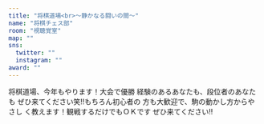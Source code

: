 ```yaml
---
title: "将棋道場<br>～静かなる闘いの間～"
name: "将棋チェス部"
room: "視聴覚室"
map: ""
sns:
  twitter: ""
  instagram: ""
award: ""
---
```


将棋道場、今年もやります！大会で優勝
経験のあるあなたも、段位者のあなたも
ぜひ来てください笑‼もちろん初心者の
方も大歓迎で、駒の動かし方からやさし
く教えます！観戦するだけでもＯＫです
ぜひ来てください‼
